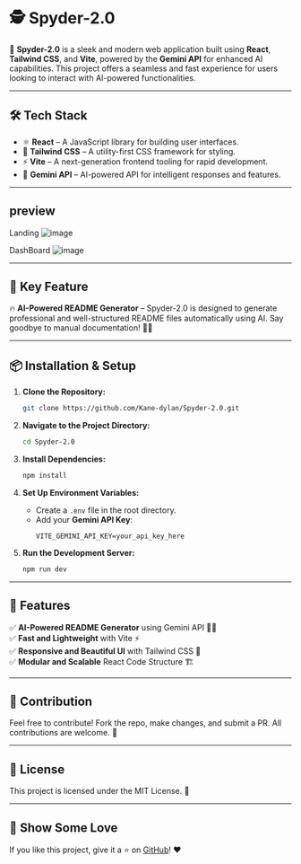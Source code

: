 # 🕵️ Spyder-2.0

🚀 **Spyder-2.0** is a sleek and modern web application built using **React**, **Tailwind CSS**, and **Vite**, powered by the **Gemini API** for enhanced AI capabilities. This project offers a seamless and fast experience for users looking to interact with AI-powered functionalities.

---

## 🛠️ Tech Stack

- ⚛ **React** – A JavaScript library for building user interfaces.
- 🎨 **Tailwind CSS** – A utility-first CSS framework for styling.
- ⚡ **Vite** – A next-generation frontend tooling for rapid development.
- 🤖 **Gemini API** – AI-powered API for intelligent responses and features.

---
## preview
Landing
![image](https://github.com/user-attachments/assets/1e0612f5-03c5-454b-b2f2-8af7ed5666f5)



DashBoard
![image](https://github.com/user-attachments/assets/7bc1e775-0ae9-40f5-9bb5-cb02eec61721)


---

## 🌟 Key Feature

🔥 **AI-Powered README Generator** – Spyder-2.0 is designed to generate professional and well-structured README files automatically using AI. Say goodbye to manual documentation! 📝🤖

---

## 📦 Installation & Setup

1. **Clone the Repository:**
   ```bash
   git clone https://github.com/Kane-dylan/Spyder-2.0.git
   ```

2. **Navigate to the Project Directory:**
   ```bash
   cd Spyder-2.0
   ```

3. **Install Dependencies:**
   ```bash
   npm install
   ```

4. **Set Up Environment Variables:**
   - Create a `.env` file in the root directory.
   - Add your **Gemini API Key**:
     ```env
     VITE_GEMINI_API_KEY=your_api_key_here
     ```

5. **Run the Development Server:**
   ```bash
   npm run dev
   ```

---

## 🎯 Features

✅ **AI-Powered README Generator** using Gemini API 📝🤖  
✅ **Fast and Lightweight** with Vite ⚡  
✅ **Responsive and Beautiful UI** with Tailwind CSS 🎨  
✅ **Modular and Scalable** React Code Structure 🏗️  

---

## 🤝 Contribution

Feel free to contribute! Fork the repo, make changes, and submit a PR. All contributions are welcome. 🚀

---

## 📜 License

This project is licensed under the MIT License. 📄

---

## 🌟 Show Some Love

If you like this project, give it a ⭐ on [GitHub](https://github.com/Kane-dylan/Spyder-2.0)! ❤️
